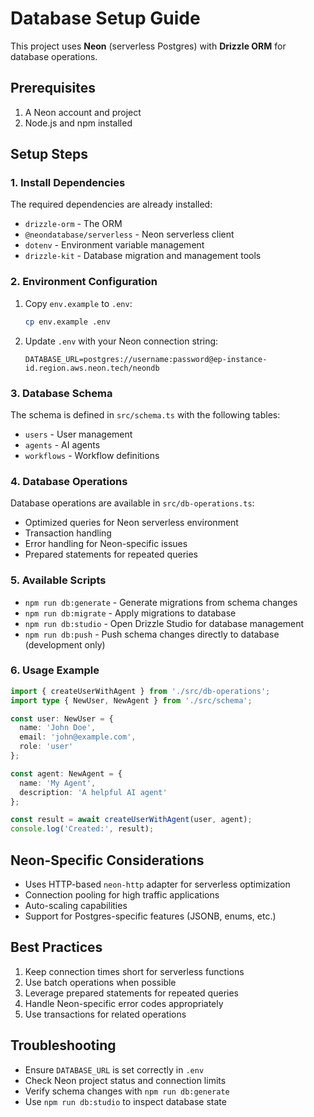 # Database Setup Guide

This project uses **Neon** (serverless Postgres) with **Drizzle ORM** for database operations.

## Prerequisites

1. A Neon account and project
2. Node.js and npm installed

## Setup Steps

### 1. Install Dependencies

The required dependencies are already installed:
- `drizzle-orm` - The ORM
- `@neondatabase/serverless` - Neon serverless client
- `dotenv` - Environment variable management
- `drizzle-kit` - Database migration and management tools

### 2. Environment Configuration

1. Copy `env.example` to `.env`:
   ```bash
   cp env.example .env
   ```

2. Update `.env` with your Neon connection string:
   ```
   DATABASE_URL=postgres://username:password@ep-instance-id.region.aws.neon.tech/neondb
   ```

### 3. Database Schema

The schema is defined in `src/schema.ts` with the following tables:
- `users` - User management
- `agents` - AI agents
- `workflows` - Workflow definitions

### 4. Database Operations

Database operations are available in `src/db-operations.ts`:
- Optimized queries for Neon serverless environment
- Transaction handling
- Error handling for Neon-specific issues
- Prepared statements for repeated queries

### 5. Available Scripts

- `npm run db:generate` - Generate migrations from schema changes
- `npm run db:migrate` - Apply migrations to database
- `npm run db:studio` - Open Drizzle Studio for database management
- `npm run db:push` - Push schema changes directly to database (development only)

### 6. Usage Example

```typescript
import { createUserWithAgent } from './src/db-operations';
import type { NewUser, NewAgent } from './src/schema';

const user: NewUser = {
  name: 'John Doe',
  email: 'john@example.com',
  role: 'user'
};

const agent: NewAgent = {
  name: 'My Agent',
  description: 'A helpful AI agent'
};

const result = await createUserWithAgent(user, agent);
console.log('Created:', result);
```

## Neon-Specific Considerations

- Uses HTTP-based `neon-http` adapter for serverless optimization
- Connection pooling for high traffic applications
- Auto-scaling capabilities
- Support for Postgres-specific features (JSONB, enums, etc.)

## Best Practices

1. Keep connection times short for serverless functions
2. Use batch operations when possible
3. Leverage prepared statements for repeated queries
4. Handle Neon-specific error codes appropriately
5. Use transactions for related operations

## Troubleshooting

- Ensure `DATABASE_URL` is set correctly in `.env`
- Check Neon project status and connection limits
- Verify schema changes with `npm run db:generate`
- Use `npm run db:studio` to inspect database state

